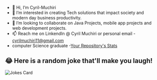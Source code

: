- 👋 Hi, I’m  Cyril-Muchiri
- 👀 I’m interested in creating Tech solutions that impact society and modern day business productivity.
- 💞️ I’m looking to collaborate on Java Projects, mobile app projects and web development projects.
- 📫 Reach me on LinkendIn @ Cyril Muchiri or personal email - cyrilmuchiri11@gmail.com
- computer Science graduate
-[Your Repository's Stats](https://github-readme-stats.vercel.app/api/top-langs/?username=Cyril-Muchiri&theme=blue-green)

## 😂 Here is a random joke that'll make you laugh!
![Jokes Card](https://readme-jokes.vercel.app/api)


<!---
Cyril-Muchiri/Cyril-Muchiri is a ✨ special ✨ repository because its `README.md` (this file) appears on your GitHub profile.
You can click the Preview link to take a look at your changes.
--->
